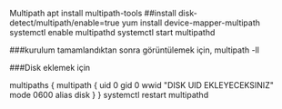 Multipath
apt install multipath-tools
##install disk-detect/multipath/enable=true
yum install device-mapper-multipath
systemctl enable multipathd
systemctl start multipathd


###kurulum tamamlandıktan sonra görüntülemek için,
multipath -ll


###Disk eklemek için


multipaths {
        multipath {
                uid 0
                gid 0
                wwid "DISK UID EKLEYECEKSINIZ"
                mode 0600
                alias disk
        }
}
systemctl restart multipathd
